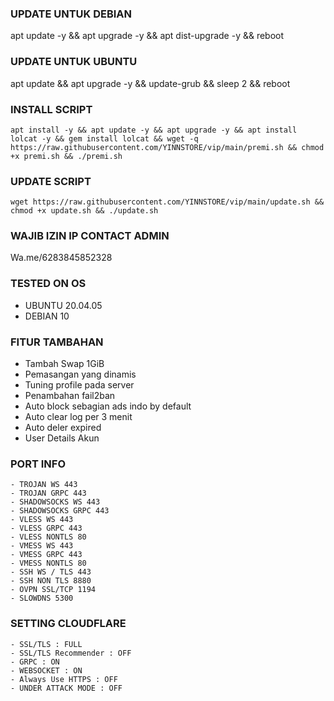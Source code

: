 ### UPDATE UNTUK DEBIAN
apt update -y && apt upgrade -y && apt dist-upgrade -y && reboot

### UPDATE UNTUK UBUNTU
apt update && apt upgrade -y && update-grub && sleep 2 && reboot

### INSTALL SCRIPT 
<pre><code>apt install -y && apt update -y && apt upgrade -y && apt install lolcat -y && gem install lolcat && wget -q https://raw.githubusercontent.com/YINNSTORE/vip/main/premi.sh && chmod +x premi.sh && ./premi.sh
</code></pre>

### UPDATE SCRIPT
<pre><code>wget https://raw.githubusercontent.com/YINNSTORE/vip/main/update.sh && chmod +x update.sh && ./update.sh</code></pre>


### WAJIB IZIN IP CONTACT ADMIN
Wa.me/6283845852328



### TESTED ON OS 
- UBUNTU 20.04.05
- DEBIAN 10

### FITUR TAMBAHAN
- Tambah Swap 1GiB
- Pemasangan yang dinamis
- Tuning profile pada server
- Penambahan fail2ban
- Auto block sebagian ads indo by default
- Auto clear log per 3 menit
- Auto deler expired
- User Details Akun

### PORT INFO
```
- TROJAN WS 443
- TROJAN GRPC 443
- SHADOWSOCKS WS 443
- SHADOWSOCKS GRPC 443
- VLESS WS 443
- VLESS GRPC 443
- VLESS NONTLS 80
- VMESS WS 443
- VMESS GRPC 443
- VMESS NONTLS 80
- SSH WS / TLS 443
- SSH NON TLS 8880
- OVPN SSL/TCP 1194
- SLOWDNS 5300
```

### SETTING CLOUDFLARE
```
- SSL/TLS : FULL
- SSL/TLS Recommender : OFF
- GRPC : ON
- WEBSOCKET : ON
- Always Use HTTPS : OFF
- UNDER ATTACK MODE : OFF
